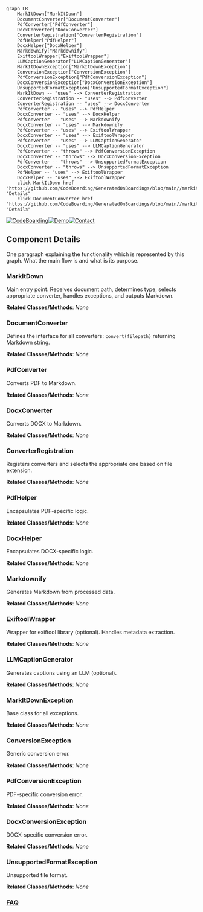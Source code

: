 ```mermaid
graph LR
    MarkItDown["MarkItDown"]
    DocumentConverter["DocumentConverter"]
    PdfConverter["PdfConverter"]
    DocxConverter["DocxConverter"]
    ConverterRegistration["ConverterRegistration"]
    PdfHelper["PdfHelper"]
    DocxHelper["DocxHelper"]
    Markdownify["Markdownify"]
    ExiftoolWrapper["ExiftoolWrapper"]
    LLMCaptionGenerator["LLMCaptionGenerator"]
    MarkItDownException["MarkItDownException"]
    ConversionException["ConversionException"]
    PdfConversionException["PdfConversionException"]
    DocxConversionException["DocxConversionException"]
    UnsupportedFormatException["UnsupportedFormatException"]
    MarkItDown -- "uses" --> ConverterRegistration
    ConverterRegistration -- "uses" --> PdfConverter
    ConverterRegistration -- "uses" --> DocxConverter
    PdfConverter -- "uses" --> PdfHelper
    DocxConverter -- "uses" --> DocxHelper
    PdfConverter -- "uses" --> Markdownify
    DocxConverter -- "uses" --> Markdownify
    PdfConverter -- "uses" --> ExiftoolWrapper
    DocxConverter -- "uses" --> ExiftoolWrapper
    PdfConverter -- "uses" --> LLMCaptionGenerator
    DocxConverter -- "uses" --> LLMCaptionGenerator
    PdfConverter -- "throws" --> PdfConversionException
    DocxConverter -- "throws" --> DocxConversionException
    PdfConverter -- "throws" --> UnsupportedFormatException
    DocxConverter -- "throws" --> UnsupportedFormatException
    PdfHelper -- "uses" --> ExiftoolWrapper
    DocxHelper -- "uses" --> ExiftoolWrapper
    click MarkItDown href "https://github.com/CodeBoarding/GeneratedOnBoardings/blob/main//markitdown/MarkItDown.md" "Details"
    click DocumentConverter href "https://github.com/CodeBoarding/GeneratedOnBoardings/blob/main//markitdown/DocumentConverter.md" "Details"
```
[![CodeBoarding](https://img.shields.io/badge/Generated%20by-CodeBoarding-9cf?style=flat-square)](https://github.com/CodeBoarding/GeneratedOnBoardings)[![Demo](https://img.shields.io/badge/Try%20our-Demo-blue?style=flat-square)](https://www.codeboarding.org/demo)[![Contact](https://img.shields.io/badge/Contact%20us%20-%20contact@codeboarding.org-lightgrey?style=flat-square)](mailto:contact@codeboarding.org)

## Component Details

One paragraph explaining the functionality which is represented by this graph. What the main flow is and what is its purpose.

### MarkItDown
Main entry point. Receives document path, determines type, selects appropriate converter, handles exceptions, and outputs Markdown.


**Related Classes/Methods**: _None_

### DocumentConverter
Defines the interface for all converters: `convert(filepath)` returning Markdown string.


**Related Classes/Methods**: _None_

### PdfConverter
Converts PDF to Markdown.


**Related Classes/Methods**: _None_

### DocxConverter
Converts DOCX to Markdown.


**Related Classes/Methods**: _None_

### ConverterRegistration
Registers converters and selects the appropriate one based on file extension.


**Related Classes/Methods**: _None_

### PdfHelper
Encapsulates PDF-specific logic.


**Related Classes/Methods**: _None_

### DocxHelper
Encapsulates DOCX-specific logic.


**Related Classes/Methods**: _None_

### Markdownify
Generates Markdown from processed data.


**Related Classes/Methods**: _None_

### ExiftoolWrapper
Wrapper for exiftool library (optional). Handles metadata extraction.


**Related Classes/Methods**: _None_

### LLMCaptionGenerator
Generates captions using an LLM (optional).


**Related Classes/Methods**: _None_

### MarkItDownException
Base class for all exceptions.


**Related Classes/Methods**: _None_

### ConversionException
Generic conversion error.


**Related Classes/Methods**: _None_

### PdfConversionException
PDF-specific conversion error.


**Related Classes/Methods**: _None_

### DocxConversionException
DOCX-specific conversion error.


**Related Classes/Methods**: _None_

### UnsupportedFormatException
Unsupported file format.


**Related Classes/Methods**: _None_



### [FAQ](https://github.com/CodeBoarding/GeneratedOnBoardings/tree/main?tab=readme-ov-file#faq)